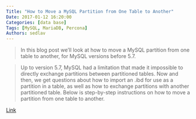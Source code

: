 ```yaml
---
Title: "How to Move a MySQL Partition from One Table to Another"
Date: 2017-01-12 16:20:00
Categories: [data base]
Tags: [MySQL, MariaDB, Percona]
Authors: sedlav
---
```


> In this blog post we’ll look at how to move a MySQL partition from one table to another, for MySQL versions before 5.7.

> Up to version 5.7, MySQL had a limitation that made it impossible to directly exchange partitions between partitioned tables. Now and then, we get questions about how to import an .ibd for use as a partition in a table, as well as how to exchange partitions with another partitioned table. Below is step-by-step instructions on how to move a partition from one table to another.

[Link](https://www.percona.com/blog/2017/01/10/how-to-move-a-mysql-partition-from-one-table-to-another/)
